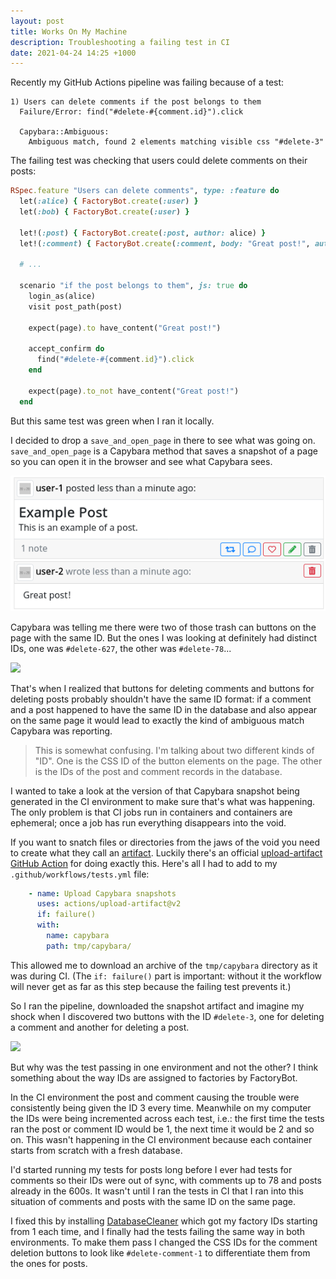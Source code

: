 ```yaml
---
layout: post
title: Works On My Machine
description: Troubleshooting a failing test in CI
date: 2021-04-24 14:25 +1000
---
```


Recently my GitHub Actions pipeline was failing because of a test:

```
1) Users can delete comments if the post belongs to them
  Failure/Error: find("#delete-#{comment.id}").click

  Capybara::Ambiguous:
    Ambiguous match, found 2 elements matching visible css "#delete-3"
```

The failing test was checking that users could delete comments on their posts:

```ruby
RSpec.feature "Users can delete comments", type: :feature do
  let(:alice) { FactoryBot.create(:user) }
  let(:bob) { FactoryBot.create(:user) }

  let!(:post) { FactoryBot.create(:post, author: alice) }
  let!(:comment) { FactoryBot.create(:comment, body: "Great post!", author: bob, post: post) }

  # ...

  scenario "if the post belongs to them", js: true do
    login_as(alice)
    visit post_path(post)

    expect(page).to have_content("Great post!")

    accept_confirm do
      find("#delete-#{comment.id}").click
    end

    expect(page).to_not have_content("Great post!")
  end
```

But this same test was green when I ran it locally. 

I decided to drop a `save_and_open_page` in there to see what was going on. `save_and_open_page` is a Capybara method that saves a snapshot of a page so you can open it in the browser and see what Capybara sees.

![](/assets/save_and_open_page_1.png)

Capybara was telling me there were two of those trash can buttons on the page with the same ID. But the ones I was looking at definitely had distinct IDs, one was `#delete-627`, the other was `#delete-78`...

![](/assets/wait_a_minute.gif)

That's when I realized that buttons for deleting comments and buttons for deleting posts probably shouldn't have the same ID format: if a comment and a post happened to have the same ID in the database and also appear on the same page it would lead to exactly the kind of ambiguous match Capybara was reporting. 

>This is somewhat confusing. I'm talking about two different kinds of "ID". One is the CSS ID of the button elements on the page. The other is the IDs of the post and comment records in the database.

I wanted to take a look at the version of that Capybara snapshot being generated in the CI environment to make sure that's what was happening. The only problem is that CI jobs run in containers and containers are ephemeral; once a job has run everything disappears into the void. 

If you want to snatch files or directories from the jaws of the void you need to create what they call an [artifact](https://docs.github.com/en/actions/guides/storing-workflow-data-as-artifacts). Luckily there's an official [upload-artifact GitHub Action](https://github.com/actions/upload-artifact) for doing exactly this. Here's all I had to add to my `.github/workflows/tests.yml` file:

```yaml
    - name: Upload Capybara snapshots
      uses: actions/upload-artifact@v2
      if: failure()
      with:
        name: capybara
        path: tmp/capybara/
``` 

This allowed me to download an archive of the `tmp/capybara` directory as it was during CI. (The `if: failure()` part is important: without it the workflow will never get as far as this step because the failing test prevents it.)

So I ran the pipeline, downloaded the snapshot artifact and imagine my shock when I discovered two buttons with the ID `#delete-3`, one for deleting a comment and another for deleting a post.

![](/assets/but_why.gif)

But why was the test passing in one environment and not the other? I think something about the way IDs are assigned to factories by FactoryBot. 

In the CI environment the post and comment causing the trouble were consistently being given the ID 3 every time. Meanwhile on my computer the IDs were being incremented across each test, i.e.: the first time the tests ran the post or comment ID would be 1, the next time it would be 2 and so on. This wasn't happening in the CI environment because each container starts from scratch with a fresh database.

I'd started running my tests for posts long before I ever had tests for comments so their IDs were out of sync, with comments up to 78 and posts already in the 600s. It wasn't until I ran the tests in CI that I ran into this situation of comments and posts with the same ID on the same page.

I fixed this by installing [DatabaseCleaner](https://github.com/DatabaseCleaner/database_cleaner) which got my factory IDs starting from 1 each time, and I finally had the tests failing the same way in both environments. To make them pass I changed the CSS IDs for the comment deletion buttons to look like `#delete-comment-1` to differentiate them from the ones for posts.
